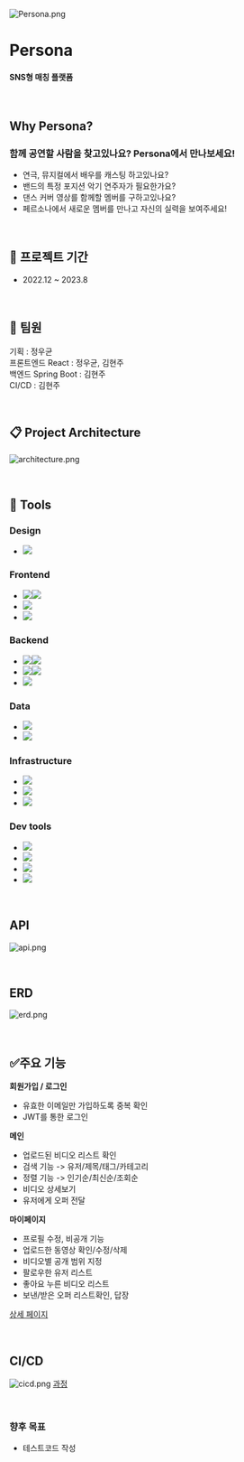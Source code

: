 ![Persona.png](img/Persona.png)
# Persona
#### **SNS형 매칭 플랫폼**  
  
</br>
      
## Why Persona?
### 함께 공연할 사람을 찾고있나요? Persona에서 만나보세요!
 
 
 - 연극, 뮤지컬에서 배우를 캐스팅 하고있나요?  
 - 밴드의 특정 포지션 악기 연주자가 필요한가요?  
 - 댄스 커버 영상를 함께할 멤버를 구하고있나요?  
 - 페르소나에서 새로운 멤버를 만나고 자신의 실력을 보여주세요!   

</br>

## :calendar: 프로젝트 기간
- 2022.12 ~ 2023.8  
  
</br>
  
## :runner: 팀원 
기획 : 정우균  
프론트엔드 React : 정우균, 김현주  
백엔드 Spring Boot : 김현주  
CI/CD : 김현주  

</br>

## :clipboard: Project Architecture
![architecture.png](img/architecture.png)  

</br>

## :wrench: Tools  
### Design  
- <img src="https://img.shields.io/badge/figma-%23F24E1E.svg?style=for-the-badge&logo=figma&logoColor=white">



### Frontend  
- <img src="https://img.shields.io/badge/react-%2320232a.svg?style=for-the-badge&logo=react&logoColor=%2361DAFB"><img src="https://img.shields.io/badge/18.2.0-515151?style=for-the-badge">  
- <img src="https://img.shields.io/badge/mobx-FF9955?style=for-the-badge&logo=mobx&logoColor=white">  
- <img src="https://img.shields.io/badge/axios-5A29E4?style=for-the-badge&logo=axios&logoColor=white">  


### Backend  
- <img src="https://img.shields.io/badge/springboot-6DB33F?style=for-the-badge&logo=springboot&logoColor=white"><img src="https://img.shields.io/badge/2.7.6-515151?style=for-the-badge">  
- <img src="https://img.shields.io/badge/java-%23ED8B00.svg?style=for-the-badge&logo=openjdk&logoColor=white"><img src="https://img.shields.io/badge/8-515151?style=for-the-badge">  
- <img src="https://img.shields.io/badge/JWT-black?style=for-the-badge&logo=JSON%20web%20tokens">  



### Data  
- <img src="https://img.shields.io/badge/mysql-4479A1?style=for-the-badge&logo=mysql&logoColor=white">  
- <img src="https://img.shields.io/badge/amazonrds-527FFF?style=for-the-badge&logo=amazonrds&logoColor=white">  



### Infrastructure  
- <img src="https://img.shields.io/badge/amazonaws-232F3E?style=for-the-badge&logo=amazonaws&logoColor=white">  
- <img src="https://img.shields.io/badge/terraform-844FBA?style=for-the-badge&logo=terraform&logoColor=white">  
- <img src="https://img.shields.io/badge/ansible-EE0000?style=for-the-badge&logo=ansible&logoColor=white">  

### Dev tools  
- <img src="https://img.shields.io/badge/Visual%20Studio%20Code-0078d7.svg?style=for-the-badge&logo=visual-studio-code&logoColor=white">  
- <img src="https://img.shields.io/badge/intellijidea-000000?style=for-the-badge&logo=intellijidea&logoColor=white">  
- <img src="https://img.shields.io/badge/github-181717?style=for-the-badge&logo=github&logoColor=white">  
- <img src="https://img.shields.io/badge/slack-4A154B?style=for-the-badge&logo=slack&logoColor=white">  

</br>

## API
![api.png](img/api.png)  

</br>

## ERD
![erd.png](img/erd.png)  

</br>

## :white_check_mark:주요 기능
**회원가입 / 로그인**
- 유효한 이메일만 가입하도록 중복 확인
- JWT를 통한 로그인

**메인**
- 업로드된 비디오 리스트 확인
- 검색 기능 -> 유저/제목/태그/카테고리
- 정렬 기능 -> 인기순/최신순/조회순
- 비디오 상세보기
- 유저에게 오퍼 전달

**마이페이지**
- 프로필 수정, 비공개 기능
- 업로드한 동영상 확인/수정/삭제
- 비디오별 공개 범위 지정
- 팔로우한 유저 리스트
- 좋아요 누른 비디오 리스트
- 보낸/받은 오퍼 리스트확인, 답장


[상세 페이지](https://www.notion.so/54758e6ba123461597073123e5012b80)  

</br>

## CI/CD
![cicd.png](img/cicd.png)
[과정](https://www.notion.so/Jenkins-215b52f1d4354d2fa522f9514773d8da)  

</br>

### 향후 목표
- 테스트코드 작성







































